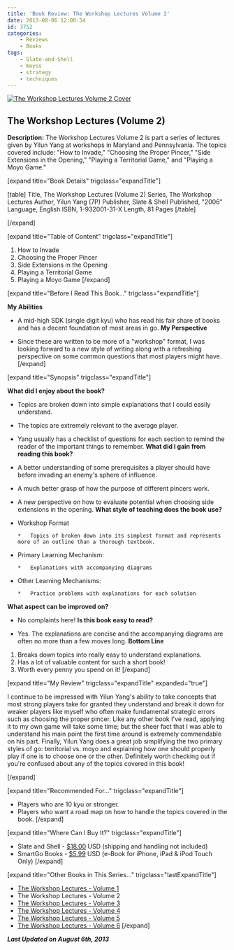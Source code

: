 ```yaml
---
title: 'Book Review: The Workshop Lectures Volume 2'
date: 2013-08-06 12:00:54
id: 3752
categories:
	- Reviews
	- Books
tags:
	- Slate-and-Shell
	- moyos
	- strategy
	- techniques
---
```


[![The Workshop Lectures Volume 2 Cover](http://www.bengozen.com/wp-content/uploads/2013/08/workshopLecturesv2.jpg)](http://www.bengozen.com/wp-content/uploads/2013/08/workshopLecturesv2.jpg)

## The Workshop Lectures (Volume 2)

**Description:** The Workshop Lectures Volume 2 is part a series of lectures given by Yilun Yang at workshops in Maryland and Pennsylvania. The topics covered include: "How to Invade," "Choosing the Proper Pincer," "Side Extensions in the Opening," "Playing a Territorial Game," and "Playing a Moyo Game."

<!--more-->

[expand title="Book Details" trigclass="expandTitle"]

[table]
Title, The Workshop Lectures (Volume 2)
Series, The Workshop Lectures
Author, Yilun Yang (7P)
Publisher, Slate &amp; Shell
Published, "2006"
Language, English
ISBN, 1-932001-31-X
Length, 81 Pages
[/table]

[/expand]

[expand title="Table of Content" trigclass="expandTitle"]

1.  How to Invade
2.  Choosing the Proper Pincer
3.  Side Extensions in the Opening
4.  Playing a Territorial Game
5.  Playing a Moyo Game
[/expand]

[expand title="Before I Read This Book..." trigclass="expandTitle"]

**My Abilities**

*   A mid-high SDK (single digit kyu) who has read his fair share of books and has a decent foundation of most areas in go.
**My Perspective**

*   Since these are written to be more of a "workshop" format, I was looking forward to a new style of writing along with a refreshing perspective on some common questions that most players might have.
[/expand]

[expand title="Synopsis" trigclass="expandTitle"]

**What did I enjoy about the book?**

*   Topics are broken down into simple explanations that I could easily understand.
*   The topics are extremely relevant to the average player.
*   Yang usually has a checklist of questions for each section to remind the reader of the important things to remember.
**What did I gain from reading this book?**

*   A better understanding of some prerequisites a player should have before invading an enemy's sphere of influence.
*   A much better grasp of how the purpose of different pincers work.
*   A new perspective on how to evaluate potential when choosing side extensions in the opening.
**What style of teaching does the book use?**

*   Workshop Format

		*   Topics of broken down into its simplest format and represents more of an outline than a thorough textbook.

*   Primary Learning Mechanism:

		*   Explanations with accompanying diagrams

*   Other Learning Mechanisms:

		*   Practice problems with explanations for each solution
**What aspect can be improved on?**

*   No complaints here!
**Is this book easy to read?**

*   Yes. The explanations are concise and the accompanying diagrams are often no more than a few moves long.
**Bottom Line**

1.  Breaks down topics into really easy to understand explanations.
2.  Has a lot of valuable content for such a short book!
3.  Worth every penny you spend on it!
[/expand]

[expand title="My Review" trigclass="expandTitle" expanded="true"]

I continue to be impressed with Yilun Yang's ability to take concepts that most strong players take for granted they understand and break it down for weaker players like myself who often make fundamental strategic errors such as choosing the proper pincer. Like any other book I've read, applying it to my own game will take some time; but the sheer fact that I was able to understand his main point the first time around is extremely commendable on his part. Finally, Yilun Yang does a great job simplifying the two primary styles of go: territorial vs. moyo and explaining how one should properly play if one is to choose one or the other. Definitely worth checking out if you're confused about any of the topics covered in this book!

[/expand]

[expand title="Recommended For..." trigclass="expandTitle"]

*   Players who are 10 kyu or stronger.
*   Players who want a road map on how to handle the topics covered in the book.
[/expand]

[expand title="Where Can I Buy It?" trigclass="expandTitle"]

*   Slate and Shell - [$18.00](http://www.slateandshell.com/SSYY008.html) USD (shipping and handling not included)
*   SmartGo Books - [$5.99](http://www.smartgo.com/books.htm) USD (e-Book for iPhone, iPad &amp; iPod Touch Only)
[/expand]

[expand title="Other Books in This Series..." trigclass="lastExpandTitle"]

*   [The Workshop Lectures - Volume 1](http://www.bengozen.com/book-review-the-workshop-lectures-volume-1/ "Book Review: The Workshop Lectures Volume 1")
*   The Workshop Lectures - Volume 2
*   [The Workshop Lectures - Volume 3](http://www.bengozen.com/book-review-the-workshop-lectures-volume-3/ "Book Review: The Workshop Lectures Volume 3")
*   [The Workshop Lectures - Volume 4](http://www.bengozen.com/book-review-the-workshop-lectures-volume-4/ "Book Review: The Workshop Lectures Volume 4")
*   [The Workshop Lectures - Volume 5](http://www.bengozen.com/book-review-the-workshop-lectures-volume-5/ "Book Review: The Workshop Lectures Volume 5")
*   [The Workshop Lectures - Volume 6](http://www.bengozen.com/book-review-workshop-lectures-volume-6/ "Book Review: The Workshop Lectures Volume 6")
[/expand]

_**Last Updated on August 6th, 2013**_